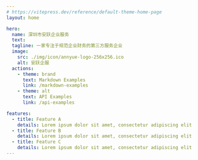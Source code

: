 ```yaml
---
# https://vitepress.dev/reference/default-theme-home-page
layout: home

hero:
  name: 深圳市安跃企业服务
  text: 
  tagline: 一家专注于规范企业财务的第三方服务企业
  image:
    src: ./img/icon/annyue-logo-256x256.ico
    alt: 安跃企服
  actions:
    - theme: brand
      text: Markdown Examples
      link: /markdown-examples
    - theme: alt
      text: API Examples
      link: /api-examples

features:
  - title: Feature A
    details: Lorem ipsum dolor sit amet, consectetur adipiscing elit
  - title: Feature B
    details: Lorem ipsum dolor sit amet, consectetur adipiscing elit
  - title: Feature C
    details: Lorem ipsum dolor sit amet, consectetur adipiscing elit
---
```


